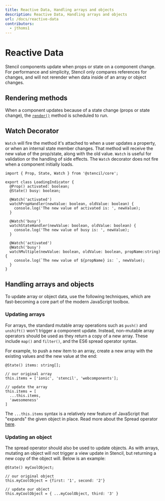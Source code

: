 ```yaml
---
title: Reactive Data, Handling arrays and objects
description: Reactive Data, Handling arrays and objects
url: /docs/reactive-data
contributors:
  - jthoms1
---
```


# Reactive Data

Stencil components update when props or state on a component change. For performance and simplicity, Stencil only compares references for changes, and will not rerender when data inside of an array or object changes.


## Rendering methods

When a component updates because of a state change (props or state change), the [`render()`](templating-jsx) method is scheduled to run.


## Watch Decorator

`Watch` will fire the method it's attached to when a user updates a property, or when an internal state member changes. That method will receive the new value of the prop/state, along with the old value. `Watch` is useful for validation or the handling of side effects. The `Watch` decorator does not fire when a component initially loads.


```tsx
import { Prop, State, Watch } from '@stencil/core';

export class LoadingIndicator {
  @Prop() activated: boolean;
  @State() busy: boolean;

  @Watch('activated')
  watchPropHandler(newValue: boolean, oldValue: boolean) {
    console.log('The new value of activated is: ', newValue);
  }
  
  @Watch('busy')
  watchStateHandler(newValue: boolean, oldValue: boolean) {
    console.log('The new value of busy is: ', newValue);
  }
  
  @Watch('activated')
  @Watch('busy')
  watchMultiple(newValue: boolean, oldValue: boolean, propName:string) {
    console.log(`The new value of ${propName} is: `, newValue);
  }
}
```


## Handling arrays and objects

To update array or object data, use the following techniques, which are fast-becoming a core part of the modern JavaScript  toolbox.

### Updating arrays

For arrays, the standard mutable array operations such as `push()` and `unshift()` won't trigger a component update. Instead, non-mutable array operators should be used as they return a copy of a new array. These include `map()` and `filter()`, and the ES6 spread operator syntax.

For example, to push a new item to an array, create a new array with the existing values and the new value at the end:

```tsx
@State() items: string[];

// our original array
this.items = ['ionic', 'stencil', 'webcomponents'];

// update the array
this.items = [
  ...this.items,
  'awesomeness'
]
```

The `...this.items` syntax is a relatively new feature of JavaScript that "expands" the given object in place. Read more about the Spread operator [here](https://developer.mozilla.org/en-US/docs/Web/JavaScript/Reference/Operators/Spread_operator).

### Updating an object

The spread operator should also be used to update objects. As with arrays, mutating an object will not trigger a view update in Stencil, but returning a new copy of the object will. Below is an example:

```tsx
@State() myCoolObject;

// our original object
this.myCoolObject = {first: '1', second: '2'}

// update our object
this.myCoolObject = { ...myCoolObject, third: '3' }
```
